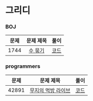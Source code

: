 # 그리디

### BOJ
문제|문제 제목|풀이|
|:---:|:---:|:---:|
|1744|[수 묶기](https://www.acmicpc.net/problem/1744)|[코드](https://github.com/SunHyeYoon/PS/blob/main/%EC%95%8C%EA%B3%A0%EB%A6%AC%EC%A6%98/%EA%B7%B8%EB%A6%AC%EB%94%94/1744.py)|

### programmers
문제|문제 제목|풀이|
|:---:|:---:|:---:|
|42891|[무지의 먹방 라이브](https://school.programmers.co.kr/learn/courses/30/lessons/42891)|[코드](https://github.com/SunHyeYoon/PS/blob/main/%EC%95%8C%EA%B3%A0%EB%A6%AC%EC%A6%98/%EA%B7%B8%EB%A6%AC%EB%94%94/42891.py)|
